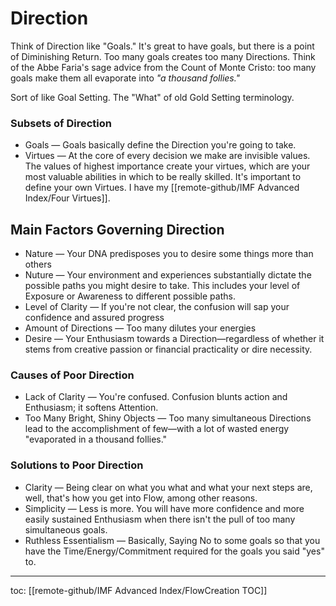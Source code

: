 # Direction
Think of Direction like "Goals." It's great to have goals, but there is a point of Diminishing Return. Too many goals creates too many Directions. Think of the Abbe Faria's sage advice from the Count of Monte Cristo: too many goals make them all evaporate into *"a thousand follies."*

Sort of like Goal Setting. The "What" of old Gold Setting terminology.

### Subsets of Direction

- Goals — Goals basically define the Direction you're going to take.
- Virtues — At the core of every decision we make are invisible values. The values of highest importance create your virtues, which are your most valuable abilities in which to be really skilled. It's important to define your own Virtues. I have my [[remote-github/IMF Advanced Index/Four Virtues]].

## Main Factors Governing Direction

- Nature — Your DNA predisposes you to desire some things more than others
- Nuture — Your environment and experiences substantially dictate the possible paths you might desire to take. This includes your level of Exposure or Awareness to different possible paths.
- Level of Clarity — If you're not clear, the confusion will sap your confidence and assured progress
- Amount of Directions — Too many dilutes your energies
- Desire — Your Enthusiasm towards a Direction—regardless of whether it stems from creative passion or financial practicality or dire necessity. 

### Causes of Poor Direction

- Lack of Clarity — You're confused. Confusion blunts action and Enthusiasm; it softens Attention.
- Too Many Bright, Shiny Objects — Too many simultaneous Directions lead to the accomplishment of few—with a lot of wasted energy "evaporated in a thousand follies." 

### Solutions to Poor Direction

- Clarity — Being clear on what you what and what your next steps are, well, that's how you get into Flow, among other reasons.
- Simplicity — Less is more. You will have more confidence and more easily sustained Enthusiasm when there isn't the pull of too many simultaneous goals.
- Ruthless Essentialism — Basically, Saying No to some goals so that you have the Time/Energy/Commitment required for the goals you said "yes" to.

---
toc: [[remote-github/IMF Advanced Index/FlowCreation TOC]]